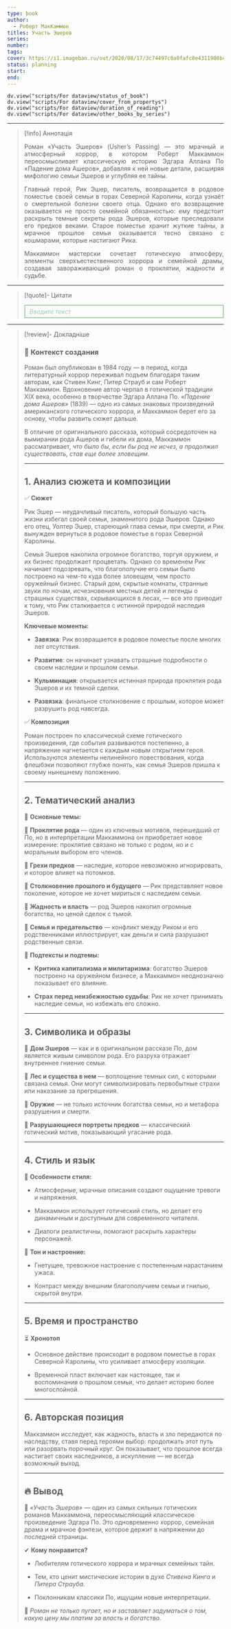 ```yaml
---
type: book
author:
  - Роберт МакКаммон
titles: Участь Эшеров
series:
number:
tags:
cover: https://i1.imageban.ru/out/2020/08/17/3c74497c0a0fafc8e4311908b487aefe.jpg
status: planning
start:
end:
---
```

```dataviewjs
dv.view("scripts/For dataview/status_of_book")
dv.view("scripts/For dataview/cover_from_propertys")
dv.view("scripts/For dataview/duration_of_reading")
dv.view("scripts/For dataview/other_books_by_series")
```
---

>[!info] Аннотація
> <p align="justify">Роман «Участь Эшеров» (Usher’s Passing) — это мрачный и атмосферный хоррор, в котором Роберт Маккаммон переосмысливает классическую историю Эдгара Аллана По «Падение дома Ашеров», добавляя к ней новые детали, расширяя мифологию семьи Эшеров и углубляя ее тайны.</p>
> <p align="justify">Главный герой, Рик Эшер, писатель, возвращается в родовое поместье своей семьи в горах Северной Каролины, когда узнаёт о смертельной болезни своего отца. Однако его возвращение оказывается не просто семейной обязанностью: ему предстоит раскрыть темные секреты рода Эшеров, которые преследовали его предков веками. Старое поместье хранит жуткие тайны, а мрачное прошлое семьи оказывается тесно связано с кошмарами, которые настигают Рика.</p>
> <p align="justify">Маккаммон мастерски сочетает готическую атмосферу, элементы сверхъестественного хоррора и семейной драмы, создавая завораживающий роман о проклятии, жадности и судьбе.</p>

---

>[!quote]- Цитати
><div align="justify" style="border: 2px solid #A0CAA6; padding: 5px 10px 5px 10px; font-style: italic; color: #A0CAA6 ">Введите текст</div>

---
>[!review]- Докладніше
> ### **📖 Контекст создания**
>
> Роман был опубликован в 1984 году — в период, когда литературный хоррор переживал подъем благодаря таким авторам, как Стивен Кинг, Питер Страуб и сам Роберт Маккаммон. Вдохновение автор черпал в готической традиции XIX века, особенно в творчестве Эдгара Аллана По. *«Падение дома Ашеров»* (1839) — одно из самых знаковых произведений американского готического хоррора, и Маккаммон берет его за основу, чтобы развить сюжет дальше.
>
> В отличие от оригинального рассказа, который сосредоточен на вымирании рода Ашеров и гибели их дома, Маккаммон рассматривает, *что было бы, если бы род не исчез, а продолжил существовать, став еще более зловещим*.
>
> ---
>
> ## **1. Анализ сюжета и композиции**
>
> ✅ **Сюжет**
>
> Рик Эшер — неудачливый писатель, который большую часть жизни избегал своей семьи, знаменитого рода Эшеров. Однако его отец, Уолтер Эшер, стареющий глава семьи, при смерти, и Рик вынужден вернуться в родовое поместье в горах Северной Каролины.
>
> Семья Эшеров накопила огромное богатство, торгуя оружием, и их бизнес продолжает процветать. Однако со временем Рик начинает подозревать, что благополучие его семьи было построено на чем-то куда более зловещем, чем просто оружейный бизнес. Старый дом, скрытые комнаты, странные звуки по ночам, исчезновения местных детей и легенды о страшных существах, скрывающихся в лесах, — все это приводит к тому, что Рик сталкивается с истинной природой наследия Эшеров.
>
> **Ключевые моменты:**
>
> - **Завязка**: Рик возвращается в родовое поместье после многих лет отсутствия.
>
> - **Развитие**: он начинает узнавать страшные подробности о своем наследии и прошлом семьи.
>
> - **Кульминация**: открывается истинная природа проклятия рода Эшеров и их темной сделки.
>
> - **Развязка**: финальное столкновение с прошлым, которое может разрушить род навсегда.
>
> ✅ **Композиция**
>
> Роман построен по классической схеме готического произведения, где события развиваются постепенно, а напряжение нагнетается с каждым новым открытием героя. Используются элементы нелинейного повествования, когда флешбэки позволяют глубже понять, как семья Эшеров пришла к своему нынешнему положению.
>
> ---
>
> ## **2. Тематический анализ**
>
> 📌 **Основные темы:**
>
> 🔸 **Проклятие рода** — один из ключевых мотивов, перешедший от По, но в интерпретации Маккаммона он приобретает новое измерение: проклятие связано не только с родом, но и с моральным выбором его членов.
>
> 🔸 **Грехи предков** — наследие, которое невозможно игнорировать, и которое влияет на потомков.
>
> 🔸 **Столкновение прошлого и будущего** — Рик представляет новое поколение, которое не хочет мириться с наследием семьи.
>
> 🔸 **Жадность и власть** — род Эшеров накопил огромные богатства, но ценой сделок с тьмой.
>
> 🔸 **Семья и предательство** — конфликт между Риком и его родственниками иллюстрирует, как деньги и сила разрушают родственные связи.
>
> 📌 **Подтексты и подтемы:**
>
> - **Критика капитализма и милитаризма**: богатство Эшеров построено на оружейном бизнесе, а Маккаммон неоднозначно показывает его влияние.
>
> - **Страх перед неизбежностью судьбы**: Рик не хочет принимать наследие семьи, но избежать его сложно.
>
> ---
>
> ## **3. Символика и образы**
>
> 🔹 **Дом Эшеров** — как и в оригинальном рассказе По, дом является живым символом рода. Его разруха отражает внутреннее гниение семьи.
>
> 🔹 **Лес и существа в нем** — воплощение темных сил, с которыми связана семья. Они могут символизировать первобытные страхи или наказание за прегрешения.
>
> 🔹 **Оружие** — не только источник богатства семьи, но и метафора разрушения и смерти.
>
> 🔹 **Разрушающиеся портреты предков** — классический готический мотив, показывающий угасание рода.
>
> ---
>
> ## **4. Стиль и язык**
>
> 📌 **Особенности стиля:**
>
> - Атмосферные, мрачные описания создают ощущение тревоги и напряжения.
>
> - Маккаммон использует готический стиль, но делает его динамичным и доступным для современного читателя.
>
> - Диалоги реалистичны, помогают раскрыть характеры персонажей.
>
> 📌 **Тон и настроение:**
>
> - Гнетущее, тревожное настроение с постепенным нарастанием ужаса.
>
> - Контраст между внешним благополучием семьи и гнилью, скрытой внутри.
>
> ---
>
> ## **5. Время и пространство**
>
> ⏳ **Хронотоп**
>
> - Основное действие происходит в родовом поместье в горах Северной Каролины, что усиливает атмосферу изоляции.
>
> - Временной пласт включает как настоящее, так и воспоминания о прошлом семьи, что делает историю более многослойной.
>
> ---
>
> ## **6. Авторская позиция**
>
> Маккаммон исследует, как жадность, власть и зло передаются по наследству, ставя перед героями выбор: продолжать этот путь или разорвать порочный круг. Он показывает, что прошлое всегда настигает своих наследников, а искупление — не всегда возможный выход.
>
> ---
>
> ## **🔥 Вывод**
>
> 📌 *«Участь Эшеров»* — один из самых сильных готических романов Маккаммона, переосмысляющий классическое произведение Эдгара По. Это одновременно хоррор, семейная драма и мрачное фэнтези, которое держит в напряжении до последней страницы.
>
> ✔ **Кому понравится?**
>
> - Любителям готического хоррора и мрачных семейных тайн.
>
> - Тем, кто ценит мистические истории в духе *Стивена Кинга* и *Питера Страуба*.
>
> - Поклонникам классики По, ищущим новые интерпретации.
>
> 🔮 *Роман не только пугает, но и заставляет задуматься о том, какую цену мы платим за власть и богатство.*
>